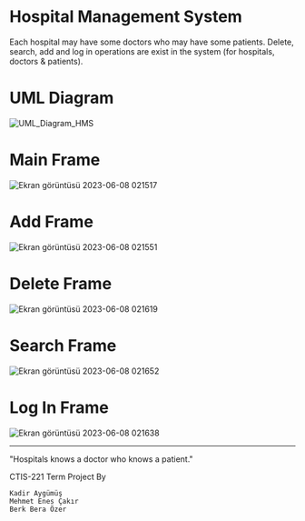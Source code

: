 # Hospital Management System

Each hospital may have some doctors who may have some patients. Delete, search, add and log in operations are exist in the system (for hospitals, doctors &amp; patients).

    
# UML Diagram
![UML_Diagram_HMS](https://github.com/mec-cs/hospital-management-sys/assets/102901204/f3c1aefd-acf5-4b99-b6a7-e70feb678ed1)

# Main Frame
![Ekran görüntüsü 2023-06-08 021517](https://github.com/mec-cs/hospital-management-sys/assets/102901204/882626b2-f23f-4f95-a24f-aa4722475708)

# Add Frame
![Ekran görüntüsü 2023-06-08 021551](https://github.com/mec-cs/hospital-management-sys/assets/102901204/9e232d24-3faf-49d7-9129-6e5ba3f86002)

# Delete Frame
![Ekran görüntüsü 2023-06-08 021619](https://github.com/mec-cs/hospital-management-sys/assets/102901204/9fa54e18-470a-46af-b60e-81baab8f75b3)


# Search Frame
![Ekran görüntüsü 2023-06-08 021652](https://github.com/mec-cs/hospital-management-sys/assets/102901204/a60ab91f-1fb6-4506-b0be-42178556e8fb)

# Log In Frame
![Ekran görüntüsü 2023-06-08 021638](https://github.com/mec-cs/hospital-management-sys/assets/102901204/2567a8f0-345d-4b11-8565-e7c932865494)



---


"Hospitals knows a doctor who knows a patient."

CTIS-221 Term Project By

    Kadir Aygümüş
    Mehmet Enes Çakır
    Berk Bera Özer
